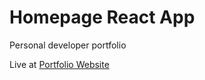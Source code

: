 # Homepage React App

Personal developer portfolio

Live at [Portfolio Website](https://malvarez.dev)